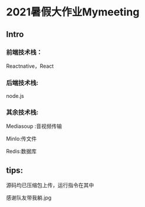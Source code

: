 # 2021暑假大作业Mymeeting
## Intro
### 前端技术栈：
Reactnative，React
### 后端技术栈:
node.js

### 其余技术栈:
Mediasoup :音视频传输

MinIo:传文件

Redis:数据库

## tips:
源码均已压缩包上传，运行指令在其中

感谢队友带我躺.jpg




